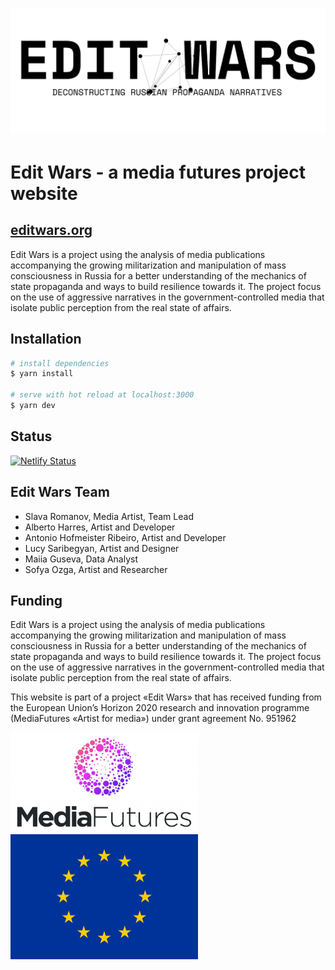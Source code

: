 ![](/cover.png)

# Edit Wars - a media futures project website

## [editwars.org](https://editwars.org)

Edit Wars is a project using the analysis of media publications accompanying the growing militarization and manipulation of mass consciousness in Russia for a better understanding of the mechanics of state propaganda and ways to build resilience towards it. The project focus on the use of aggressive narratives in the government-controlled media that isolate public perception from the real state of affairs.

## Installation

```bash
# install dependencies
$ yarn install

# serve with hot reload at localhost:3000
$ yarn dev

```

## Status

[![Netlify Status](https://api.netlify.com/api/v1/badges/e4546a30-3112-40c3-afb5-990a7e9ea599/deploy-status)](https://app.netlify.com/sites/edit-wars/deploys)


## Edit Wars Team

- Slava Romanov, Media Artist, Team Lead
- Alberto Harres, Artist and Developer
- Antonio Hofmeister Ribeiro, Artist and Developer
- Lucy Saribegyan, Artist and Designer
- Maiia Guseva, Data Analyst
- Sofya Ozga, Artist and Researcher

## Funding

Edit Wars is a project using the analysis of media publications accompanying the growing militarization and manipulation of mass consciousness in Russia for a better understanding of the mechanics of state propaganda and ways to build resilience towards it. The project focus on the use of aggressive narratives in the government-controlled media that isolate public perception from the real state of affairs.

This website is part of a project «Edit Wars»‎ that has received funding from the European Union’s Horizon 2020 research and innovation programme (MediaFutures «‎Artist for media»‎) under grant agreement No.  951962

<img width="300" src="./static/img/mediafutures.png"/>
<img width="300" src="./static/img/eu_flag.jpeg"/>
